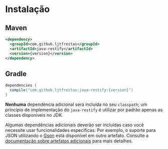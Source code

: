 # Instalação

## Maven

```xml
<dependency>
  <groupId>com.github.ljtfreitas</groupId>
  <artifactId>java-restify</artifactId>
  <version>{version}</version>
</dependency>
```

## Gradle

```groovy
dependencies {
  compile("com.github.ljtfreitas:java-restify:{version}")
}
```

**Nenhuma** dependência adicional será incluída no seu `classpath`; um princípio de implementação do `java-restify` é utilizar por padrão apenas as classes disponíveis no JDK.

Algumas dependências adicionais deverão ser incluídas caso você necessite usar funcionalidades específicas. Por exemplo, o suporte para JSON utilizando o [Gson](https://github.com/google/gson) está disponível em outro artefato. Consulte a [documentação sobre artefatos adicionais](../artifacts/list.md) para mais detalhes.
